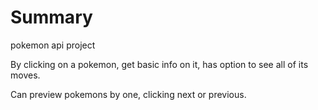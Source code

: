 # Summary 
pokemon api project

By clicking on a pokemon, get basic info on it, has option to see all of its moves.

Can preview pokemons by one, clicking next or previous.
